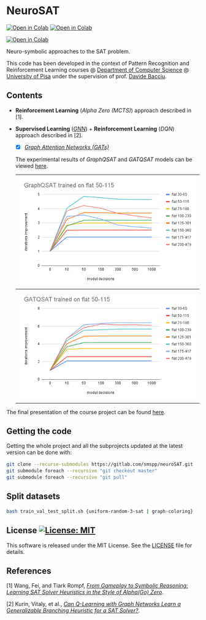 # NeuroSAT

[![Open in Colab](https://img.shields.io/static/v1.svg?logo=google-colab&label=GraphQSAT&message=Open%20In%20Colab&color=blue)](https://colab.research.google.com/github/dmeoli/neuro-sat/blob/master/GraphQSAT.ipynb)
[![Open in Colab](https://img.shields.io/static/v1.svg?logo=google-colab&label=GATQSAT&message=Open%20In%20Colab&color=blue)](https://colab.research.google.com/github/dmeoli/neuro-sat/blob/master/GATQSAT.ipynb)

[![Open in Colab](https://img.shields.io/static/v1.svg?logo=google-colab&label=AlphaZeroSAT&message=Open%20In%20Colab&color=blue)](https://colab.research.google.com/github/dmeoli/neuro-sat/blob/master/AlphaZeroSAT.ipynb)

Neuro-symbolic approaches to the SAT problem.

This code has been developed in the context of Pattern Recognition and Reinforcement Learning courses @
[Department of Computer Science](https://www.di.unipi.it/en/)
@ [University of Pisa](https://www.unipi.it/index.php/english)
under the supervision of prof. [Davide Bacciu](http://pages.di.unipi.it/bacciu/).

## Contents

- **Reinforcement Learning** (*Alpha Zero (MCTS)*) approach described in [1].

- **Supervised Learning** (*[GNN](https://arxiv.org/abs/1806.01261)*) +
  **Reinforcement Learning** (*DQN*) approach described in [2].

    - [x] [*Graph Attention Networks (GATs)*](https://arxiv.org/abs/1710.10903)

  The experimental results of *GraphQSAT* and *GATQSAT* models can be
  viewed [here](https://docs.google.com/spreadsheets/d/1j0gQxsOPizNu8hm-nM1YY8bsdpbmWxYGVotj4h5d-wU).

  | <img src="./img/graphqsat.png"> |
  |---------------------------------|
  | <img src="./img/gatqsat.png">   |

The final presentation of the course project can be
found [here](https://docs.google.com/presentation/d/1rmFL_RhLS2fjGHb9SM14qdb7o3Oh0iOSlqirF0OQaX8).

## Getting the code

Getting the whole project and all the subprojects updated at the latest version can be done with:

```sh
git clone --recurse-submodules https://gitlab.com/smspp/neuroSAT.git
git submodule foreach --recursive "git checkout master"
git submodule foreach --recursive "git pull"
```

## Split datasets

```sh
bash train_val_test_split.sh {uniform-random-3-sat | graph-coloring}
```

## License [![License: MIT](https://img.shields.io/badge/License-MIT-yellow.svg)](https://opensource.org/licenses/MIT)

This software is released under the MIT License. See the [LICENSE](LICENSE) file for details.

## References

[1] Wang, Fei, and Tiark Rompf, [*From Gameplay to Symbolic Reasoning: Learning SAT Solver Heuristics in the Style of
Alpha(Go) Zero*](https://arxiv.org/abs/1802.05340).

[2] Kurin, Vitaly, et al., [*Can Q-Learning with Graph Networks Learn a Generalizable Branching Heuristic for a SAT
Solver?*](https://arxiv.org/abs/1909.11830).
